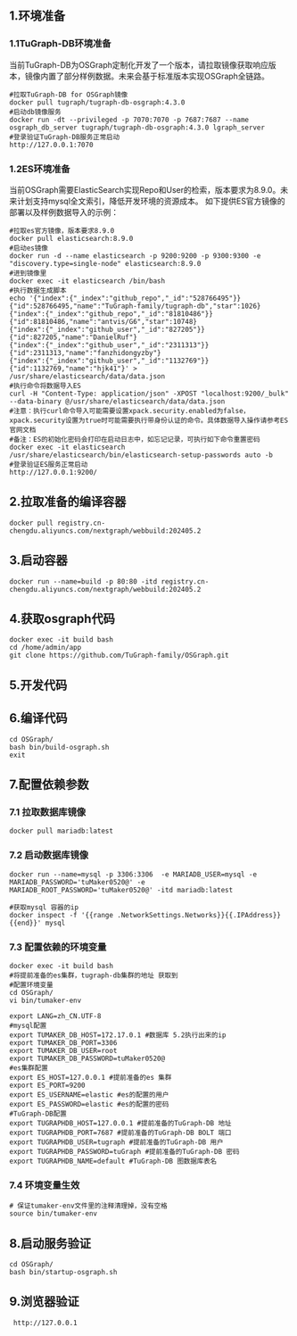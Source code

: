 
## 1.环境准备
### 1.1TuGraph-DB环境准备
当前TuGraph-DB为OSGraph定制化开发了一个版本，请拉取镜像获取响应版本，镜像内置了部分样例数据。未来会基于标准版本实现OSGraph全链路。

    #拉取TuGraph-DB for OSGraph镜像
    docker pull tugraph/tugraph-db-osgraph:4.3.0
    #启动db镜像服务
    docker run -dt --privileged -p 7070:7070 -p 7687:7687 --name osgraph_db_server tugraph/tugraph-db-osgraph:4.3.0 lgraph_server
    #登录验证TuGraph-DB服务正常启动
    http://127.0.0.1:7070

### 1.2ES环境准备
当前OSGraph需要ElasticSearch实现Repo和User的检索，版本要求为8.9.0。未来计划支持mysql全文索引，降低开发环境的资源成本。
如下提供ES官方镜像的部署以及样例数据导入的示例：

    #拉取es官方镜像，版本要求8.9.0
    docker pull elasticsearch:8.9.0
    #启动es镜像
    docker run -d --name elasticsearch -p 9200:9200 -p 9300:9300 -e "discovery.type=single-node" elasticsearch:8.9.0
    #进到镜像里
    docker exec -it elasticsearch /bin/bash
    #执行数据生成脚本
    echo '{"index":{"_index":"github_repo","_id":"528766495"}}
    {"id":528766495,"name":"TuGraph-family/tugraph-db","star":1026}
    {"index":{"_index":"github_repo","_id":"81810486"}}
    {"id":81810486,"name":"antvis/G6","star":10748}
    {"index":{"_index":"github_user","_id":"827205"}}
    {"id":827205,"name":"DanielRuf"}
    {"index":{"_index":"github_user","_id":"2311313"}}
    {"id":2311313,"name":"fanzhidongyzby"}
    {"index":{"_index":"github_user","_id":"1132769"}}
    {"id":1132769,"name":"hjk41"}' > /usr/share/elasticsearch/data/data.json
    #执行命令将数据导入ES
    curl -H "Content-Type: application/json" -XPOST "localhost:9200/_bulk" --data-binary @/usr/share/elasticsearch/data/data.json
    #注意：执行curl命令导入可能需要设置xpack.security.enabled为false，xpack.security设置为true时可能需要执行带身份认证的命令。具体数据导入操作请参考ES官网文档
    #备注：ES的初始化密码会打印在启动日志中，如忘记记录，可执行如下命令重置密码
    docker exec -it elasticsearch /usr/share/elasticsearch/bin/elasticsearch-setup-passwords auto -b
    #登录验证ES服务正常启动
    http://127.0.0.1:9200/

## 2.拉取准备的编译容器
    docker pull registry.cn-chengdu.aliyuncs.com/nextgraph/webbuild:202405.2
## 3.启动容器
    docker run --name=build -p 80:80 -itd registry.cn-chengdu.aliyuncs.com/nextgraph/webbuild:202405.2
## 4.获取osgraph代码
    docker exec -it build bash
    cd /home/admin/app
    git clone https://github.com/TuGraph-family/OSGraph.git
## 5.开发代码

## 6.编译代码
    cd OSGraph/
    bash bin/build-osgraph.sh
    exit
## 7.配置依赖参数
### 7.1 拉取数据库镜像
    docker pull mariadb:latest
### 7.2 启动数据库镜像
    docker run --name=mysql -p 3306:3306  -e MARIADB_USER=mysql -e MARIADB_PASSWORD='tuMaker0520@' -e MARIADB_ROOT_PASSWORD='tuMaker0520@' -itd mariadb:latest

    #获取mysql 容器的ip
    docker inspect -f '{{range .NetworkSettings.Networks}}{{.IPAddress}}{{end}}' mysql 
### 7.3 配置依赖的环境变量
 
    docker exec -it build bash
    #将提前准备的es集群，tugraph-db集群的地址 获取到
    #配置环境变量
    cd OSGraph/
    vi bin/tumaker-env

    export LANG=zh_CN.UTF-8
    #mysql配置
    export TUMAKER_DB_HOST=172.17.0.1 #数据库 5.2执行出来的ip
    export TUMAKER_DB_PORT=3306
    export TUMAKER_DB_USER=root
    export TUMAKER_DB_PASSWORD=tuMaker0520@
    #es集群配置
    export ES_HOST=127.0.0.1 #提前准备的es 集群
    export ES_PORT=9200
    export ES_USERNAME=elastic #es的配置的用户
    export ES_PASSWORD=elastic #es的配置的密码
    #TuGraph-DB配置
    export TUGRAPHDB_HOST=127.0.0.1 #提前准备的TuGraph-DB 地址
    export TUGRAPHDB_PORT=7687 #提前准备的TuGraph-DB BOLT 端口
    export TUGRAPHDB_USER=tugraph #提前准备的TuGraph-DB 用户
    export TUGRAPHDB_PASSWORD=tuGraph #提前准备的TuGraph-DB 密码
    export TUGRAPHDB_NAME=default #TuGraph-DB 图数据库表名

### 7.4 环境变量生效
    # 保证tumaker-env文件里的注释清理掉，没有空格
    source bin/tumaker-env
## 8.启动服务验证
    cd OSGraph/
    bash bin/startup-osgraph.sh
## 9.浏览器验证

     http://127.0.0.1

